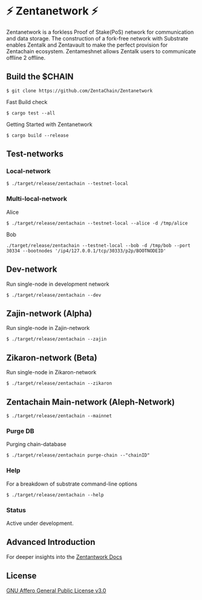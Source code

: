 # :zap: Zentanetwork :zap:

Zentanetwork is a forkless Proof of Stake(PoS) network for communication and data storage. 
The construction of a fork-free network with Substrate enables Zentalk and Zentavault to make the perfect provision for Zentachain ecosystem. Zentameshnet allows Zentalk users to communicate offline 2 offline.

## Build the $CHAIN

````
$ git clone https://github.com/ZentaChain/Zentanetwork
````

Fast Build check

````
$ cargo test --all
````

Getting Started with Zentanetwork

````
$ cargo build --release
````

## Test-networks

### Local-network

````
$ ./target/release/zentachain --testnet-local
````
### Multi-local-network
Alice

````
$ ./target/release/zentachain --testnet-local --alice -d /tmp/alice
````
Bob
````
./target/release/zentachain --testnet-local --bob -d /tmp/bob --port 30334 --bootnodes '/ip4/127.0.0.1/tcp/30333/p2p/BOOTNODEID'
````
## Dev-network
Run single-node in development network

````
$ ./target/release/zentachain --dev
````

## Zajin-network (Alpha)
Run single-node in Zajin-network
````
$ ./target/release/zentachain --zajin
 ````
 
## Zikaron-network (Beta)
Run single-node in Zikaron-network
````
$ ./target/release/zentachain --zikaron
````

## Zentachain Main-network (Aleph-Network)

````
$ ./target/release/zentachain --mainnet
````

### Purge DB
Purging chain-database

````
$ ./target/release/zentachain purge-chain --"chainID"
````
### Help
For a breakdown of substrate command-line options
````
$ ./target/release/zentachain --help
````

### Status
Active under development.

## Advanced Introduction 
For deeper insights into the [Zentantwork Docs](https://docs.zentachain.io/zentanetwork)

## License

[GNU Affero General Public License v3.0](https://github.com/ZentaChain/Zentanetwork/blob/master/LICENSE)
